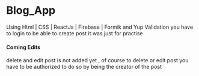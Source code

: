 # Blog_App
Using Html | CSS | ReactJs | Firebase | Formik and Yup Validation 
you have to login to be able to create post
it was just for practise
#### Coming Edits
delete and edit post is not added yet , of course to delete or edit post you have to be authorized to do so by being the creator of the post
